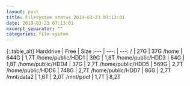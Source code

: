 ```yaml
---
layout: post
title: Filesystem status 2019-03-23 07:13:01
date: 2019-03-23 07:13:01
excerpt_separator: ""
categories: file-system
---
```

{:.table_alt}
Harddrive | Free | Size
:--- | ---: | ---:
/ | 27G | 37G
/home | 644G | 1,7T
/home/public/HDD1 | 39G | 1,8T
/home/public/HDD3 | 64G | 1,8T
/home/public/HDD4 | 37G | 2,7T
/home/public/HDD5 | 569G | 2,7T
/home/public/HDD6 | 748G | 2,7T
/home/public/HDD7 | 86G | 2,7T
/mnt/data2 | 1,6T | 2,0T
/mnt/pool | 1,7T | 8,2T
